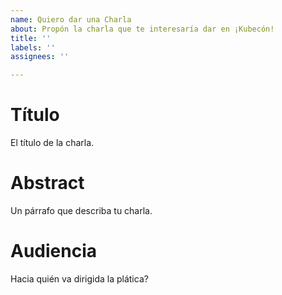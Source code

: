 ```yaml
---
name: Quiero dar una Charla
about: Propón la charla que te interesaría dar en ¡Kubecón!
title: ''
labels: ''
assignees: ''

---
```


# Título
El título de la charla.

# Abstract
Un párrafo que describa tu charla.

# Audiencia
Hacia quién va dirigida la plática?
